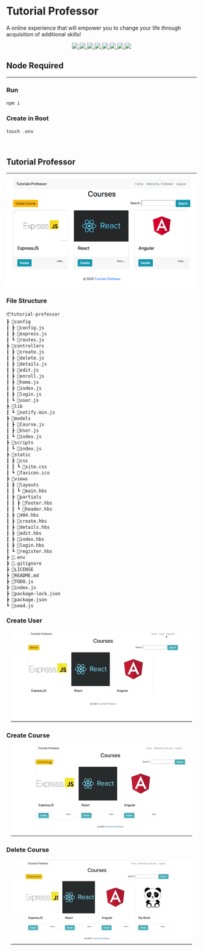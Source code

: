 # Tutorial Professor
A online experience that will empower you to change your life through acquisition of additional skills!
<p align='center'>
    <a href='https://github.com/rdrachenberg/tutorial-professor/blob/master/index.js'>
        <img src='https://img.shields.io/badge/JavaScript-79.84%25-brightgreen?style=plastic&logo=javascript'>
    </a>
    <a href='https://github.com/rdrachenberg/tutorial-professor/tree/master/views'>
        <img src='https://img.shields.io/badge/Handlebars-18.9%25-yellowgreen?style=plastic&logo=HackerRank&logoColor=yellow'>
    </a>
    <a href='https://github.com/rdrachenberg/tutorial-professor/tree/master/static/css'>
        <img src='https://img.shields.io/badge/CSS-1.3%25-yellowgreen?style=plascit&logo=CSS3&logoColor=blue'>
    </a>
    <a href='https://github.com/rdrachenberg'>
        <img src='https://img.shields.io/badge/Database%20-MongoDB-success?style=plastic&logo=mongoDB&logoColor=success'>
    </a>
    <a href='https://github.com/rdrachenberg'>
        <img src='https://img.shields.io/badge/Node%20-.js-success?style=plastic&logo=Node.js&logoColor=success'>
    </a>
    <a href='https://github.com/rdrachenberg'>
        <img src='https://img.shields.io/badge/Made%20by-rDrachenberg-success?style=plastic&logo=visual-studio-code&logoColor=blue'>
    </a>
    <a href='mailto:RyanDrachenberg@gmail.com'>
        <img src='https://img.shields.io/badge/Ask%20me-anything-1abc9c.svg'>
    </a>
    <a href='mailto:RyanDrachenberg@gmail.com'>
        <img src='https://img.shields.io/badge/Built%20by-Developers-informational
'>
    </a>
</p>

## Node Required
**********************************************************
### Run 
    npm i

### Create in Root 
    touch .env
<br>

## Tutorial Professor
**********************************************************
<p align='center'>
    <a href="https://github.com/rdrachenberg/tutorial-professor">
        <img src='./static/img/Tutorials Professor.png'>
    </a>
</p>

### File Structure
    📦tutorial-professor
    ┣ 📂config
    ┃ ┣ 📜config.js
    ┃ ┣ 📜express.js
    ┃ ┗ 📜routes.js
    ┣ 📂controllers
    ┃ ┣ 📜create.js
    ┃ ┣ 📜delete.js
    ┃ ┣ 📜details.js
    ┃ ┣ 📜edit.js
    ┃ ┣ 📜enroll.js
    ┃ ┣ 📜home.js
    ┃ ┣ 📜index.js
    ┃ ┣ 📜login.js
    ┃ ┗ 📜user.js
    ┣ 📂lib
    ┃ ┗ 📜notify.min.js
    ┣ 📂models
    ┃ ┣ 📜Course.js
    ┃ ┣ 📜User.js
    ┃ ┗ 📜index.js
    ┣ 📂scripts
    ┃ ┗ 📜index.js
    ┣ 📂static
    ┃ ┣ 📂css
    ┃ ┃ ┗ 📜site.css
    ┃ ┗ 📜favicon.ico
    ┣ 📂views
    ┃ ┣ 📂layouts
    ┃ ┃ ┗ 📜main.hbs
    ┃ ┣ 📂partials
    ┃ ┃ ┣ 📜footer.hbs
    ┃ ┃ ┗ 📜header.hbs
    ┃ ┣ 📜404.hbs
    ┃ ┣ 📜create.hbs
    ┃ ┣ 📜details.hbs
    ┃ ┣ 📜edit.hbs
    ┃ ┣ 📜index.hbs
    ┃ ┣ 📜login.hbs
    ┃ ┗ 📜register.hbs
    ┣ 📜.env
    ┣ 📜.gitignore
    ┣ 📜LICENSE
    ┣ 📜README.md
    ┣ 📜TODO.js
    ┣ 📜index.js
    ┣ 📜package-lock.json
    ┣ 📜package.json
    ┗ 📜seed.js


### Create User
<p align='center'>
    <a href="https://github.com/rdrachenberg/tutorial-professor">
        <img src='./static/img/tutorial-prof.gif'>
    </a>
</p>

### Create Course
<p align='center'>
    <a href="https://github.com/rdrachenberg/tutorial-professor">
        <img src='./static/img/tutorial-prof-create-course.gif'>
    </a>
</p>

### Delete Course
<p align='center'>
    <a href="https://github.com/rdrachenberg/tutorial-professor">
        <img src='./static/img/tut-pro-delete.gif'>
    </a>
</p>